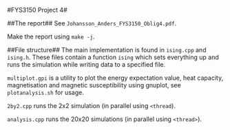 #FYS3150 Project 4#

##The report##
See `Johansson_Anders_FYS3150_Oblig4.pdf`.

Make the report using `make -j`.

##File structure##
The main implementation is found in `ising.cpp` and `ising.h`. These files contain a function `ising` which sets everything up and runs the simulation while writing data to a specified file.

`multiplot.gpi` is a utility to plot the energy expectation value, heat capacity, magnetisation and magnetic susceptibility using gnuplot, see `plotanalysis.sh` for usage.

`2by2.cpp` runs the 2x2 simulation (in parallel using `<thread`).

`analysis.cpp` runs the 20x20 simulations (in parallel using `<thread>`).
